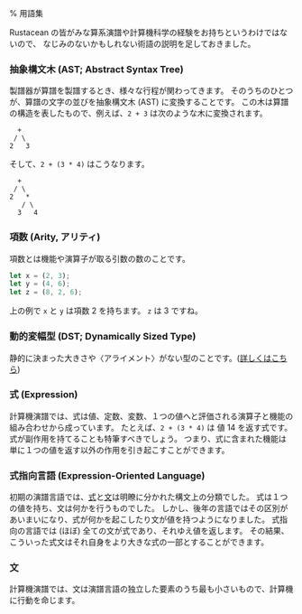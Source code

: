 % 用語集

Rustacean の皆がみな算系演譜や計算機科学の経験をお持ちというわけではないので、
なじみのないかもしれない術語の説明を足しておきました。

<!--Not every Rustacean has a background in systems programming, nor in computer
science, so we've added explanations of terms that might be unfamiliar.-->

### 抽象構文木 (AST; Abstract Syntax Tree)

<!-- ### Abstract Syntax Tree -->

製譜器が算譜を製譜するとき、様々な行程が関わってきます。
そのうちのひとつが、算譜の文字の並びを抽象構文木 (AST) に変換することです。
この木は算譜の構造を表したもので、例えば、`2 + 3` は次のような木に変換されます。

<!--When a compiler is compiling your program, it does a number of different things.
One of the things that it does is turn the text of your program into an
‘abstract syntax tree’, or ‘AST’. This tree is a representation of the structure
of your program. For example, `2 + 3` can be turned into a tree:-->

```text
  +
 / \
2   3
```

そして、`2 + (3 * 4)` はこうなります。

<!-- And `2 + (3 * 4)` would look like this: -->

```text
  +
 / \
2   *
   / \
  3   4
```

### 項数 (Arity, アリティ)

<!-- ### Arity -->

項数とは機能や演算子が取る引数の数のことです。

<!-- Arity refers to the number of arguments a function or operation takes. -->

```rust
let x = (2, 3);
let y = (4, 6);
let z = (8, 2, 6);
```

上の例で `x` と `y` は項数 2 を持ちます。 `z` は 3 ですね。

<!-- In the example above `x` and `y` have arity 2. `z` has arity 3. -->

### 動的変幅型 (DST; Dynamically Sized Type)

<!-- ### DST (Dynamically Sized Type) -->

静的に決まった大きさや〈アライメント〉がない型のことです。([詳しくはこちら][link])

<!-- A type without a statically known size or alignment. ([more info][link]) -->

[link]: ../nomicon/exotic-sizes.html#dynamically-sized-types-dsts

### 式 (Expression)

<!-- ### Expression -->

計算機演譜では、式は値、定数、変数、１つの値へと評価される演算子と機能の組み合わせから成っています。
たとえば、`2 + (3 * 4)` は 値 14 を返す式です。
式が副作用を持てることも特筆すべきでしょう。
つまり、式に含まれた機能は単に１つの値を返す以外の作用を引き起こすことができます。

<!--In computer programming, an expression is a combination of values, constants,
variables, operators and functions that evaluate to a single value. For example,
`2 + (3 * 4)` is an expression that returns the value 14. It is worth noting
that expressions can have side-effects. For example, a function included in an
expression might perform actions other than simply returning a value.-->

### 式指向言語 (Expression-Oriented Language)

<!-- ### Expression-Oriented Language -->

初期の演譜言語では、[式][expression]と[文][statement]は明瞭に分かれた構文上の分類でした。
式は１つの値を持ち、文は何かを行うものでした。
しかし、後年の言語ではその区別があいまいになり、式が何かを起こしたり文が値を持つようになりました。
式指向の言語では (ほぼ) 全ての文が式であり、それゆえ値を返します。
その結果、こういった式文はそれ自身をより大きな式の一部とすることができます。

<!--In early programming languages, [expressions][expression] and
[statements][statement] were two separate syntactic categories: expressions had
a value and statements did things. However, later languages blurred this
distinction, allowing expressions to do things and statements to have a value.
In an expression-oriented language, (nearly) every statement is an expression
and therefore returns a value. Consequently, these expression statements can
themselves form part of larger expressions.-->

[expression]: glossary.html#expression
[statement]: glossary.html#statement

### 文

<!-- ### Statement -->

計算機演譜では、文は演譜言語の独立した要素のうち最も小さいもので、計算機に行動を命じます。

<!--In computer programming, a statement is the smallest standalone element of a
programming language that commands a computer to perform an action.-->
